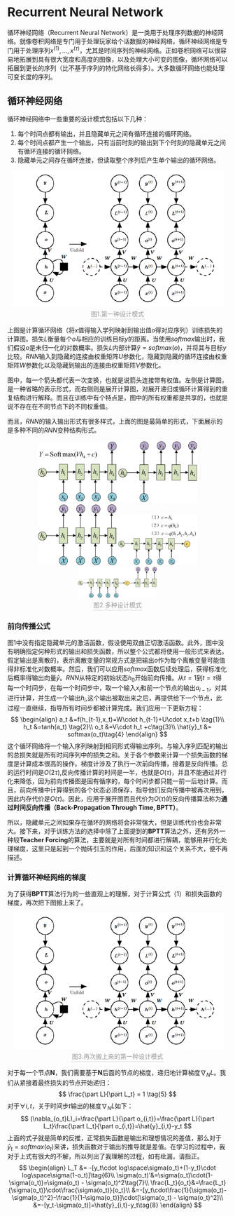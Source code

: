 # Recurrent Neural Network

  循环神经网络（Recurrent Neural Network）是一类用于处理序列数据的神经网络。就像卷积网络是专门用于处理玩家给个话数据的神经网络，循环神经网络是专门用于处理序列$x^{(1)},\ldots,x^{(\tau)}$，尤其是时间序列的神经网络。正如卷积网络可以很容易地拓展到具有很大宽度和高度的图像，以及处理大小可变的图像，循环网络可以拓展到更长的序列（比不基于序列的特化网格长得多）。大多数循环网络也能处理可变长度的序列。

## 循环神经网络

  循环神经网络中一些重要的设计模式包括以下几种：

1. 每个时间点都有输出，并且隐藏单元之间有循环连接的循环网络。
2. 每个时间点都产生一个输出，只有当前时刻的输出到下个时刻的隐藏单元之间有循环连接的循环网络。
3. 隐藏单元之间存在循环连接，但读取整个序列后产生单个输出的循环网络。

<center>    
    <img style="zoom:75%;"     
         src="Picture/1.png">    
    <br>    
    <div style="color:orange; border-bottom: 1px solid #d9d9d9;
    display: inline-block;
    color: #999;
    padding: 2px;">
        图1.第一种设计模式
    </div> 
</center>

  上图是计算循环网络（将$x$值得输入学列映射到输出值$o$得对应序列）训练损失的计算图。损失$L$衡量每个$o$与相应的训练目标$y$的距离。当使用$softmax$输出时，我们假设$o$是未归一化的对数概率。损失$L$内部计算$\hat{y}=softmax(o)$，并将其与目标$y$比较。$RNN$输入到隐藏的连接由权重矩阵$U$参数化，隐藏到隐藏的循环连接由权重矩阵$W$参数化以及隐藏到输出的连接由权重矩阵$V$参数化。

  图中，每一个箭头都代表一次变换，也就是说箭头连接带有权值。左侧是计算图，是一种省略的表示形式，而右侧则是展开计算图，对展开递归或循环计算得到的重复结构进行解释。而且在训练中有个特点是，图中的所有权重都是共享的，也就是说不存在在不同节点下的不同权重值。

  而且，$RNN$的输入输出形式有很多样式，上面的图是最简单的形式，下面展示的是多种不同的$RNN$变种结构形式。

<center>    
    <img style="zoom:30%;"     
         src="Picture/2.jfif">  
    <img style="zoom:30%;"     
         src="Picture/3.jfif">   
    <img style="zoom:30%;"     
         src="Picture/4.jfif">  
    <img style="zoom:30%;"     
         src="Picture/5.jfif">
    <img style="zoom:30%;"     
         src="Picture/6.jfif">
    <br>  
    <div style="color:orange; border-bottom: 1px solid #d9d9d9;
    display: inline-block;
    color: #999;
    padding: 2px;">
        图2.多种设计模式
    </div>
</center>

### 前向传播公式

  图1中没有指定隐藏单元的激活函数，假设使用双曲正切激活函数。此外，图中没有明确指定何种形式的输出和损失函数，所以整个公式都将使用一般形式来表达。假定输出是离散的，表示离散变量的常规方式是把输出$o$作为每个离散变量可能值得非标准化对数概率。然后，我们可以应用$softmax$函数后续处理后，获得标准化后概率得输出向量$\hat{y}$。$RNN$从特定的初始状态$h_0$开始前向传播。从$t=1$到$t=\tau$得每一个时间步，在每一个时间步中，取一个输入$x_i$和前一个节点的输出$a_{i-1}$，对其进行计算，并生成一个输出$h_i$,这个输出被取出来之后，再提供给下一个节点，此过程一直继续，指导所有时间步都被计算完成。我们应用一下更新方程：
$$
\begin{align}
	a_t &=f(h_{t-1},x_t)=W\cdot h_{t-1}+U\cdot x_t+b \tag{1}\\
	h_t &=tanh(a_t) \tag{2}\\
	o_t &=V\cdot h_t +c\tag{3}\\
	\hat{y}_t &= softmax(o_t)\tag{4}
\end{align}
$$
  这个循环网络将一个输入序列映射到相同形式得输出序列。与输入序列匹配的输出的总损失就是所有时间序列中的损失之和。关于各个参数来计算一个损失函数的梯度是计算成本很高的操作。梯度计涉及了执行一次前向传播，接着是反向传播。总的运行时间是$O(2\tau)$,反向传播计算的时间是一半，也就是$O(\tau)$，并且不能通过并行化来降低，因为前向传播图是固有循序的，每个时间步都只能一前一后地计算。而且，前向传播中计算得到的各个状态必须保存，指导他们反向传播中被再次用到，因此内存代价是$O(\tau)$。因此，应用于展开图而且代价为$O(\tau)$的反向传播算法称为**通过时间反向传播（Back-Propagation Through Time, BPTT）**。

  所以，隐藏单元之间如果存在循环的网络将会非常强大，但是训练代价也会非常大。接下来，对于训练方法的选择中除了上面提到的**BPTT**算法之外，还有另外一种较**Teacher Forcing**的算法，主要就是对所有时间都进行解耦，能够用并行化处理梯度，这里只是起到一个抛砖引玉的作用，后面的知识和这个关系不大，便不再描述。

### 计算循环神经网络的梯度

  为了获得**BPTT**算法行为的一些直观上的理解，对于计算公式（1）和损失函数的梯度，再次把下图搬上来了。

<center>    
    <img style="zoom:75%;"     
         src="Picture/1.png">    
    <br>    
    <div style="color:orange; border-bottom: 1px solid #d9d9d9;
    display: inline-block;
    color: #999;
    padding: 2px;">
        图3.再次搬上来的第一种设计模式
    </div> 
</center>

  对于每一个节点**N**，我们需要基于**N**后面的节点的梯度，递归地计算梯度$\nabla_NL$。我们从紧接着最终损失的节点开始递归：
$$
\frac{\part L}{\part L_t} = 1 \tag{5}
$$
  对于$\forall i,t$，关于时间步$t$输出的梯度$\nabla_NL$如下：
$$
(\nabla_{o_t}L)_i=\frac{\part L}{\part o_{i,t}}=\frac{\part L}{\part L_t}\frac{\part L_t}{\part o_{i,t}}=\hat{y}_{i,t}-y_t
$$
  上面的式子就是简单的反推，正常损失函数是输出和理想情况的差值，那么对于$\hat{y}_t = softmax(o_t)$来讲，损失函数对于输出的推导就是差值。在学习的过程中，我对于上式有很大的不解，所以列出了我理解的过程，如有纰漏，请指正。
$$
\begin{align}
L_T &= -[y_t\cdot log\space\sigma(o_t)+(1-y_t)\cdot log\space\sigma(1-o_t)]\tag{6}\\
\sigma(o_t)'&=\sigma(o_t)\cdot(1-\sigma(o_t))=\sigma(o_t) - \sigma(o_t)^2\tag{7}\\
\frac{L_t}{o_t}&=\frac{L_t}{\sigma(o_t)}\cdot\frac{\sigma(o_t)}{o_t}\\
&=-[y_t\cdot\frac{1}{\sigma(o_t)-\sigma(o_t)^2}-\frac{1}{1-\sigma(o_t)}]\cdot[\sigma(o_t) - \sigma(o_t)^2]\\
&=-[y_t-\sigma(o_t)]=\hat{y}_{i,t}-y_t\tag{8}
\end{align}
$$
